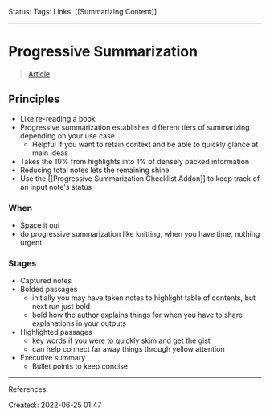 Status:
Tags: 
Links: [[Summarizing Content]]
___

# Progressive Summarization
> [Article](https://fortelabs.co/blog/progressive-summarization-a-practical-technique-for-designing-discoverable-notes/)
## Principles
- Like re-reading a book
- Progressive summarization establishes different tiers of summarizing depending on your use case
	- Helpful if you want to retain context and be able to quickly glance at main ideas
- Takes the 10% from highlights into 1% of densely packed information
- Reducing total notes lets the remaining shine
- Use the [[Progressive Summarization Checklist Addon]] to keep track of an input note's status
### When
- Space it out
- do progressive summarization like knitting, when you have time, nothing urgent
### Stages
- Captured notes
- Bolded passages
	- initially you may have taken notes to highlight table of contents, but next run just bold  
	- bold how the author explains things for when you have to share explanations in your outputs
- Highlighted passages
	- key words if you were to quickly skim and get the gist
	- can help connect far away things through yellow attention
- Executive summary
	- Bullet points to keep concise
___
References:

Created:: 2022-06-25 01:47
